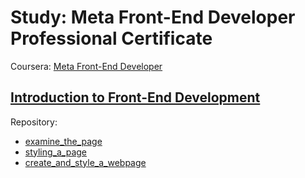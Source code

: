 # Study: Meta Front-End Developer Professional Certificate

Coursera: [Meta Front-End Developer](https://www.coursera.org/professional-certificates/meta-front-end-developer?)

## [Introduction to Front-End Development](https://www.coursera.org/learn/introduction-to-front-end-development?specialization=meta-front-end-developer)

Repository: 

- [examine_the_page](examine_the_page)
- [styling_a_page](styling_a_page)
- [create_and_style_a_webpage](create_and_style_a_webpage)
